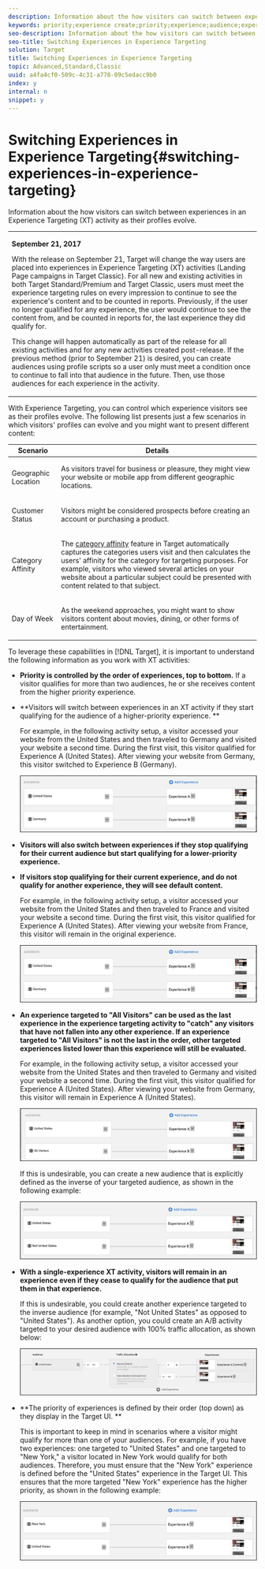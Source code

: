 ```yaml
---
description: Information about the how visitors can switch between experiences in an Experience Targeting (XT) activity as their profiles evolve.
keywords: priority;experience create;priority;experience;audience;experience;switching experiences;visual experience composer
seo-description: Information about the how visitors can switch between experiences in an Experience Targeting (XT) activity as their profiles evolve.
seo-title: Switching Experiences in Experience Targeting
solution: Target
title: Switching Experiences in Experience Targeting
topic: Advanced,Standard,Classic
uuid: a4fa4cf0-509c-4c31-a778-09c5edacc9b0
index: y
internal: n
snippet: y
---
```


# Switching Experiences in Experience Targeting{#switching-experiences-in-experience-targeting}

Information about the how visitors can switch between experiences in an Experience Targeting (XT) activity as their profiles evolve.

<table id="table_4877125D1060461CBE8042261839BDEB"> 
 <tbody> 
  <tr> 
   <td colname="col1"> <p><b>September 21, 2017</b> </p> <p>With the release on September 21, Target will change the way users are placed into experiences in Experience Targeting (XT) activities (Landing Page campaigns in Target Classic). For all new and existing activities in both Target Standard/Premium and Target Classic, users must meet the experience targeting rules on every impression to continue to see the experience's content and to be counted in reports. Previously, if the user no longer qualified for any experience, the user would continue to see the content from, and be counted in reports for, the last experience they did qualify for. </p> <p>This change will happen automatically as part of the release for all existing activities and for any new activities created post-release. If the previous method (prior to September 21) is desired, you can create audiences using profile scripts so a user only must meet a condition once to continue to fall into that audience in the future. Then, use those audiences for each experience in the activity. </p> 
    <!--<p> <note>We are currently prototyping scenarios and updating the information in this topic to ensure accuracy. This note will be removed after the information below if corrected and verified. </note> </p>--> </td> 
  </tr> 
 </tbody> 
</table>

With Experience Targeting, you can control which experience visitors see as their profiles evolve. The following list presents just a few scenarios in which visitors' profiles can evolve and you might want to present different content:

<table id="table_4809FC45A27743128026C5E3074955EC"> 
 <thead> 
  <tr> 
   <th colname="col1" class="entry"> Scenario </th> 
   <th colname="col2" class="entry"> Details </th> 
  </tr>
 </thead>
 <tbody> 
  <tr> 
   <td colname="col1"> <p>Geographic Location </p> </td> 
   <td colname="col2"> <p>As visitors travel for business or pleasure, they might view your website or mobile app from different geographic locations. </p> </td> 
  </tr> 
  <tr> 
   <td colname="col1"> <p>Customer Status </p> </td> 
   <td colname="col2"> <p>Visitors might be considered prospects before creating an account or purchasing a product. </p> </td> 
  </tr> 
  <tr> 
   <td colname="col1"> <p>Category Affinity </p> </td> 
   <td colname="col2"> <p>The <a href="../../../c-target/c-visitor-profile/c-category-affinity.md#concept_75EC1E1123014448B8B92AD16B2D72CC" format="dita" scope="local"> category affinity</a> feature in <span class="keyword"> Target</span> automatically captures the categories users visit and then calculates the users' affinity for the category for targeting purposes. For example, visitors who viewed several articles on your website about a particular subject could be presented with content related to that subject. </p> </td> 
  </tr> 
  <tr> 
   <td colname="col1"> <p>Day of Week </p> </td> 
   <td colname="col2"> <p>As the weekend approaches, you might want to show visitors content about movies, dining, or other forms of entertainment. </p> </td> 
  </tr> 
 </tbody> 
</table>

To leverage these capabilities in [!DNL Target], it is important to understand the following information as you work with XT activities:

* **Priority is controlled by the order of experiences, top to bottom.** If a visitor qualifies for more than two audiences, he or she receives content from the higher priority experience. 
* **Visitors will switch between experiences in an XT activity if they start qualifying for the audience of a higher-priority experience. **

  For example, in the following activity setup, a visitor accessed your website from the United States and then traveled to Germany and visited your website a second time. During the first visit, this visitor qualified for Experience A (United States). After viewing your website from Germany, this visitor switched to Experience B (Germany).

  ![](assets/xt_priority_us_germany.png)

* **Visitors will also switch between experiences if they stop qualifying for their current audience but start qualifying for a lower-priority experience.** 
* **If visitors stop qualifying for their current experience, and do not qualify for another experience, they will see default content.**

  For example, in the following activity setup, a visitor accessed your website from the United States and then traveled to France and visited your website a second time. During the first visit, this visitor qualified for Experience A (United States). After viewing your website from France, this visitor will remain in the original experience.

  ![](assets/xt_priority_us_germany.png)

* **An experience targeted to "All Visitors" can be used as the last experience in the experience targeting activity to "catch" any visitors that have not fallen into any other experience. If an experience targeted to "All Visitors" is not the last in the order, other targeted experiences listed lower than this experience will still be evaluated.**

  For example, in the following activity setup, a visitor accessed your website from the United States and then traveled to Germany and visited your website a second time. During the first visit, this visitor qualified for Experience A (United States). After viewing your website from Germany, this visitor will remain in Experience A (United States).

  ![](assets/xt_priority_us_all_visitors.png)

  If this is undesirable, you can create a new audience that is explicitly defined as the inverse of your targeted audience, as shown in the following example:

  ![](assets/xt_priority_us_not_us.png)

* **With a single-experience XT activity, visitors will remain in an experience even if they cease to qualify for the audience that put them in that experience.**

  If this is undesirable, you could create another experience targeted to the inverse audience (for example, "Not United States" as opposed to "United States"). As another option, you could create an A/B activity targeted to your desired audience with 100% traffic allocation, as shown below:

  ![](assets/xt_priority_one_experience.png)

* **The priority of experiences is defined by their order (top down) as they display in the Target UI. **

  This is important to keep in mind in scenarios where a visitor might qualify for more than one of your audiences. For example, if you have two experiences: one targeted to "United States" and one targeted to "New York," a visitor located in New York would qualify for both audiences. Therefore, you must ensure that the "New York" experience is defined before the "United States" experience in the Target UI. This ensures that the more targeted "New York" experience has the higher priority, as shown in the following example:

  ![](assets/xt_priority_ny_us.png)

